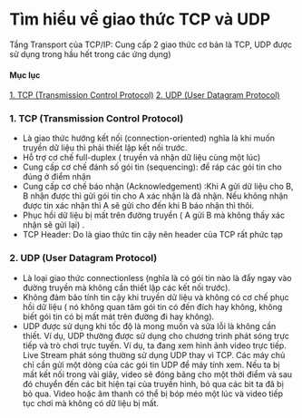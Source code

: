  # Tìm hiểu về giao thức TCP và UDP
Tầng Transport của TCP/IP: Cung cấp 2 giao thức cơ bản là TCP, UDP được sử dụng
trong hầu hết trong các ứng dụng)
#### Mục lục
[1. TCP (Transmission Control Protocol)](#TCP)
[2. UDP (User Datagram Protocol)](#UDP)

### <a name="TCP"> 1. TCP (Transmission Control Protocol) </a>
- Là giao thức hướng kết nối (connection-oriented) nghĩa là khi muốn truyền dữ liệu
thì phải thiết lập kết nối trước.
- Hỗ trợ cơ chế full-duplex ( truyền và nhận dữ liệu cùng một lúc)
- Cung cấp cơ chế đánh số gói tin (sequencing): để ráp các gói tin cho đúng ở điểm
nhận
- Cung cấp cơ chế báo nhận (Acknowledgement) :Khi A gửi dữ liệu cho B, B nhận
được thì gửi gói tin cho A xác nhận là đã nhận. Nếu không nhận được tin xác nhận
thì A sẽ gửi cho đến khi B báo nhận thì thôi.
- Phục hồi dữ liệu bị mất trên đường truyền ( A gửi B mà không thấy xác nhận sẽ gửi
lại) .
- TCP Header: Do là giao thức tin cậy nên header của TCP rất phức tạp

### <a name="UDP"> 2. UDP (User Datagram Protocol) </a>
- Là loại giao thức connectionless (nghĩa là có gói tin nào là đẩy ngay vào đường
truyền mà không cần thiết lập các kết nối trước).
- Không đảm bảo tính tin cậy khi truyền dữ liệu và không có cơ chế phục hồi dữ liệu (
nó không quan tâm gói tin có đến đích hay không, không biết gói tin có bị mất mát
trên đường đi hay không).
- UDP được sử dụng khi tốc độ là mong muốn và sửa lỗi là không cần thiết. Ví dụ, UDP
thường được sử dụng cho chương trình phát sóng trực tiếp và trò chơi trực tuyến.
Ví dụ, ta đang xem hình ảnh video trực tiếp. Live Stream phát sóng thường
sử dụng UDP thay vì TCP. Các máy chủ chỉ cần gửi một dòng của các gói tin UDP để
máy tính xem. Nếu ta bị mất kết nối trong vài giây, video sẽ đóng băng cho một
thời điểm và sau đó chuyển đến các bit hiện tại của truyền hình, bỏ qua các bit ta
đã bị bỏ qua. Video hoặc âm thanh có thể bị bóp méo một lúc và video tiếp tục chơi
mà không có dữ liệu bị mất.